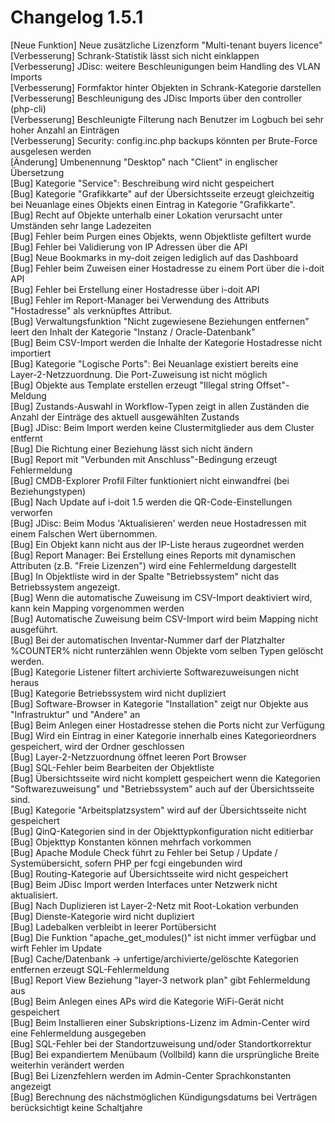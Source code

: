 # Changelog 1.5.1

[Neue Funktion] Neue zusätzliche Lizenzform "Multi-tenant buyers licence"<br>
[Verbesserung]  Schrank-Statistik lässt sich nicht einklappen<br>
[Verbesserung]  JDisc: weitere Beschleunigungen beim Handling des VLAN Imports<br>
[Verbesserung]  Formfaktor hinter Objekten in Schrank-Kategorie darstellen<br>
[Verbesserung]  Beschleunigung des JDisc Imports über den controller (php-cli)<br>
[Verbesserung]  Beschleunigte Filterung nach Benutzer im Logbuch bei sehr hoher Anzahl an Einträgen<br>
[Verbesserung]  Security: config.inc.php backups könnten per Brute-Force ausgelesen werden<br>
[Änderung]      Umbenennung "Desktop" nach "Client" in englischer Übersetzung<br>
[Bug]           Kategorie "Service": Beschreibung wird nicht gespeichert<br>
[Bug]           Kategorie "Grafikkarte" auf der Übersichtsseite erzeugt gleichzeitig bei Neuanlage eines Objekts einen Eintrag in Kategorie "Grafikkarte".<br>
[Bug]           Recht auf Objekte unterhalb einer Lokation verursacht unter Umständen sehr lange Ladezeiten<br>
[Bug]           Fehler beim Purgen eines Objekts, wenn Objektliste gefiltert wurde<br>
[Bug]           Fehler bei Validierung von IP Adressen über die API<br>
[Bug]           Neue Bookmarks in my-doit zeigen lediglich auf das Dashboard<br>
[Bug]           Fehler beim Zuweisen einer Hostadresse zu einem Port über die i-doit API<br>
[Bug]           Fehler bei Erstellung einer Hostadresse über i-doit API<br>
[Bug]           Fehler im Report-Manager bei Verwendung des Attributs "Hostadresse" als verknüpftes Attribut.<br>
[Bug]           Verwaltungsfunktion "Nicht zugewiesene Beziehungen entfernen" leert den Inhalt der Kategorie "Instanz / Oracle-Datenbank"<br>
[Bug]           Beim CSV-Import werden die Inhalte der Kategorie Hostadresse nicht importiert<br>
[Bug]           Kategorie "Logische Ports": Bei Neuanlage existiert bereits eine Layer-2-Netzzuordnung. Die Port-Zuweisung ist nicht möglich<br>
[Bug]           Objekte aus Template erstellen erzeugt "Illegal string Offset"-Meldung<br>
[Bug]           Zustands-Auswahl in Workflow-Typen zeigt in allen Zuständen die Anzahl der Einträge des aktuell ausgewählten Zustands<br>
[Bug]           JDisc: Beim Import werden keine Clustermitglieder aus dem Cluster entfernt<br>
[Bug]           Die Richtung einer Beziehung lässt sich nicht ändern<br>
[Bug]           Report mit "Verbunden mit Anschluss"-Bedingung erzeugt Fehlermeldung<br>
[Bug]           CMDB-Explorer Profil Filter funktioniert nicht einwandfrei (bei Beziehungstypen)<br>
[Bug]           Nach Update auf i-doit 1.5 werden die QR-Code-Einstellungen verworfen<br>
[Bug]           JDisc: Beim Modus 'Aktualisieren' werden neue Hostadressen mit einem Falschen Wert übernommen.<br>
[Bug]           Ein Objekt kann nicht aus der IP-Liste heraus zugeordnet werden<br>
[Bug]           Report Manager: Bei Erstellung eines Reports mit dynamischen Attributen (z.B. "Freie Lizenzen") wird eine Fehlermeldung dargestellt<br>
[Bug]           In Objektliste wird in der Spalte "Betriebssystem" nicht das Betriebssystem angezeigt.<br>
[Bug]           Wenn die automatische Zuweisung im CSV-Import deaktiviert wird, kann kein Mapping vorgenommen werden<br>
[Bug]           Automatische Zuweisung beim CSV-Import wird beim Mapping nicht ausgeführt.<br>
[Bug]           Bei der automatischen Inventar-Nummer darf der Platzhalter %COUNTER% nicht runterzählen wenn Objekte vom selben Typen gelöscht werden.<br>
[Bug]           Kategorie Listener filtert archivierte Softwarezuweisungen nicht heraus<br>
[Bug]           Kategorie Betriebssystem wird nicht dupliziert<br>
[Bug]           Software-Browser in Kategorie "Installation" zeigt nur Objekte aus "Infrastruktur" und "Andere" an<br>
[Bug]           Beim Anlegen einer Hostadresse stehen die Ports nicht zur Verfügung<br>
[Bug]           Wird ein Eintrag in einer Kategorie innerhalb eines Kategorieordners gespeichert, wird der Ordner geschlossen<br>
[Bug]           Layer-2-Netzzuordnung öffnet leeren Port Browser<br>
[Bug]           SQL-Fehler beim Bearbeiten der Objektliste<br>
[Bug]           Übersichtsseite wird nicht komplett gespeichert wenn die Kategorien "Softwarezuweisung" und "Betriebssystem" auch auf der Übersichtsseite sind.<br>
[Bug]           Kategorie "Arbeitsplatzsystem" wird auf der Übersichtsseite nicht gespeichert<br>
[Bug]           QinQ-Kategorien sind in der Objekttypkonfiguration nicht editierbar<br>
[Bug]           Objekttyp Konstanten können mehrfach vorkommen<br>
[Bug]           Apache Module Check führt zu Fehler bei Setup / Update / Systemübersicht, sofern PHP per fcgi eingebunden wird<br>
[Bug]           Routing-Kategorie auf Übersichtsseite wird nicht gespeichert<br>
[Bug]           Beim JDisc Import werden Interfaces unter Netzwerk nicht aktualisiert.<br>
[Bug]           Nach Duplizieren ist Layer-2-Netz mit Root-Lokation verbunden<br>
[Bug]           Dienste-Kategorie wird nicht dupliziert<br>
[Bug]           Ladebalken verbleibt in leerer Portübersicht<br>
[Bug]           Die Funktion "apache_get_modules()" ist nicht immer verfügbar und wirft Fehler im Update<br>
[Bug]           Cache/Datenbank -> unfertige/archivierte/gelöschte Kategorien entfernen erzeugt SQL-Fehlermeldung<br>
[Bug]           Report View Beziehung "layer-3 network plan" gibt Fehlermeldung aus<br>
[Bug]           Beim Anlegen eines APs wird die Kategorie WiFi-Gerät nicht gespeichert<br>
[Bug]           Beim Installieren einer Subskriptions-Lizenz im Admin-Center wird eine Fehlermeldung ausgegeben<br>
[Bug]           SQL-Fehler bei der Standortzuweisung und/oder Standortkorrektur<br>
[Bug]           Bei expandiertem Menübaum (Vollbild) kann die ursprüngliche Breite weiterhin verändert werden<br>
[Bug]           Bei Lizenzfehlern werden im Admin-Center Sprachkonstanten angezeigt<br>
[Bug]           Berechnung des nächstmöglichen Kündigungsdatums bei Verträgen berücksichtigt keine Schaltjahre<br>
